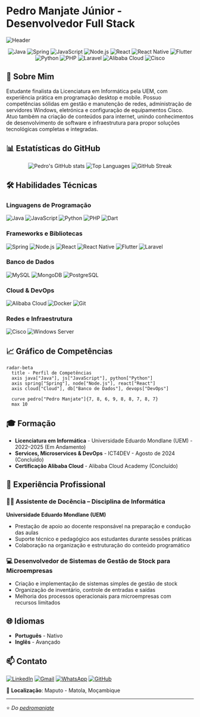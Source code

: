 # Pedro Manjate Júnior - Desenvolvedor Full Stack

![Header](https://github.com/pedromanjate/pedromanjate/raw/main/banner.gif)

<div align="center">

![Java](https://img.shields.io/badge/Java-ED8B00?style=for-the-badge&logo=openjdk&logoColor=white)
![Spring](https://img.shields.io/badge/Spring-6DB33F?style=for-the-badge&logo=spring&logoColor=white)
![JavaScript](https://img.shields.io/badge/JavaScript-F7DF1E?style=for-the-badge&logo=javascript&logoColor=black)
![Node.js](https://img.shields.io/badge/Node.js-43853D?style=for-the-badge&logo=node.js&logoColor=white)
![React](https://img.shields.io/badge/React-20232A?style=for-the-badge&logo=react&logoColor=61DAFB)
![React Native](https://img.shields.io/badge/React_Native-20232A?style=for-the-badge&logo=react&logoColor=61DAFB)
![Flutter](https://img.shields.io/badge/Flutter-02569B?style=for-the-badge&logo=flutter&logoColor=white)
![Python](https://img.shields.io/badge/Python-3776AB?style=for-the-badge&logo=python&logoColor=white)
![PHP](https://img.shields.io/badge/PHP-777BB4?style=for-the-badge&logo=php&logoColor=white)
![Laravel](https://img.shields.io/badge/Laravel-FF2D20?style=for-the-badge&logo=laravel&logoColor=white)
![Alibaba Cloud](https://img.shields.io/badge/Alibaba_Cloud-FF6A00?style=for-the-badge&logo=alibabacloud&logoColor=white)
![Cisco](https://img.shields.io/badge/Cisco-1BA0D7?style=for-the-badge&logo=cisco&logoColor=white)

</div>

## 👋 Sobre Mim

Estudante finalista da Licenciatura em Informática pela UEM, com experiência prática em programação desktop e mobile. Possuo competências sólidas em gestão e manutenção de redes, administração de servidores Windows, eletrónica e configuração de equipamentos Cisco. Atuo também na criação de conteúdos para internet, unindo conhecimentos de desenvolvimento de software e infraestrutura para propor soluções tecnológicas completas e integradas.

## 📊 Estatísticas do GitHub

<div align="center">
  
![Pedro's GitHub stats](https://github-readme-stats.vercel.app/api?username=pedromanjate&show_icons=true&theme=radical&count_private=true)
![Top Languages](https://github-readme-stats.vercel.app/api/top-langs/?username=pedromanjate&layout=compact&theme=radical&langs_count=8)
![GitHub Streak](https://github-readme-streak-stats.herokuapp.com/?user=pedromanjate&theme=radical)

</div>

## 🛠️ Habilidades Técnicas

### Linguagens de Programação
![Java](https://img.shields.io/badge/Java-Expert-red?style=flat-square&logo=java)
![JavaScript](https://img.shields.io/badge/JavaScript-Advanced-orange?style=flat-square&logo=javascript)
![Python](https://img.shields.io/badge/Python-Intermediate-yellow?style=flat-square&logo=python)
![PHP](https://img.shields.io/badge/PHP-Intermediate-yellow?style=flat-square&logo=php)
![Dart](https://img.shields.io/badge/Dart-Intermediate-yellow?style=flat-square&logo=dart)

### Frameworks e Bibliotecas
![Spring](https://img.shields.io/badge/Spring_Framework-Expert-red?style=flat-square&logo=spring)
![Node.js](https://img.shields.io/badge/Node.js-Advanced-orange?style=flat-square&logo=node.js)
![React](https://img.shields.io/badge/React-Advanced-orange?style=flat-square&logo=react)
![React Native](https://img.shields.io/badge/React_Native-Intermediate-yellow?style=flat-square&logo=react)
![Flutter](https://img.shields.io/badge/Flutter-Intermediate-yellow?style=flat-square&logo=flutter)
![Laravel](https://img.shields.io/badge/Laravel-Intermediate-yellow?style=flat-square&logo=laravel)

### Banco de Dados
![MySQL](https://img.shields.io/badge/MySQL-Advanced-orange?style=flat-square&logo=mysql)
![MongoDB](https://img.shields.io/badge/MongoDB-Intermediate-yellow?style=flat-square&logo=mongodb)
![PostgreSQL](https://img.shields.io/badge/PostgreSQL-Intermediate-yellow?style=flat-square&logo=postgresql)

### Cloud & DevOps
![Alibaba Cloud](https://img.shields.io/badge/Alibaba_Cloud-Certified-blue?style=flat-square&logo=alibabacloud)
![Docker](https://img.shields.io/badge/Docker-Intermediate-yellow?style=flat-square&logo=docker)
![Git](https://img.shields.io/badge/Git-Advanced-orange?style=flat-square&logo=git)

### Redes e Infraestrutura
![Cisco](https://img.shields.io/badge/Cisco_Networking-Advanced-orange?style=flat-square&logo=cisco)
![Windows Server](https://img.shields.io/badge/Windows_Server-Intermediate-yellow?style=flat-square&logo=windows)

## 📈 Gráfico de Competências

```mermaid
radar-beta
  title - Perfil de Competências
  axis java["Java"], js["JavaScript"], python["Python"]
  axis spring["Spring"], node["Node.js"], react["React"]
  axis cloud["Cloud"], db["Banco de Dados"], devops["DevOps"]
  
  curve pedro["Pedro Manjate"]{7, 8, 6, 9, 8, 8, 7, 8, 7}
  max 10
```

## 🎓 Formação

- **Licenciatura em Informática** - Universidade Eduardo Mondlane (UEM) - 2022–2025 (Em Andamento)
- **Services, Microservices & DevOps** - ICT4DEV - Agosto de 2024 (Concluído)
- **Certificação Alibaba Cloud** - Alibaba Cloud Academy (Concluído)

## 💼 Experiência Profissional

### 👨‍🏫 Assistente de Docência – Disciplina de Informática
**Universidade Eduardo Mondlane (UEM)**
- Prestação de apoio ao docente responsável na preparação e condução das aulas
- Suporte técnico e pedagógico aos estudantes durante sessões práticas
- Colaboração na organização e estruturação do conteúdo programático

### 💻 Desenvolvedor de Sistemas de Gestão de Stock para Microempresas
- Criação e implementação de sistemas simples de gestão de stock
- Organização de inventário, controle de entradas e saídas
- Melhoria dos processos operacionais para microempresas com recursos limitados

## 🌐 Idiomas

- **Português** - Nativo
- **Inglês** - Avançado

## 📫 Contato

[![LinkedIn](https://img.shields.io/badge/LinkedIn-0077B5?style=for-the-badge&logo=linkedin&logoColor=white)](https://www.linkedin.com/in/pedro-manjate-junior-dev/)
[![Gmail](https://img.shields.io/badge/Gmail-D14836?style=for-the-badge&logo=gmail&logoColor=white)](mailto:manjate925@gmail.com)
[![WhatsApp](https://img.shields.io/badge/WhatsApp-25D366?style=for-the-badge&logo=whatsapp&logoColor=white)](https://wa.me/258874381448)
[![GitHub](https://img.shields.io/badge/GitHub-100000?style=for-the-badge&logo=github&logoColor=white)](https://github.com/pedromanjate)

📍 **Localização**: Maputo - Matola, Moçambique

---

⭐️ *Do [pedromanjate](https://github.com/pedromanjate)*
